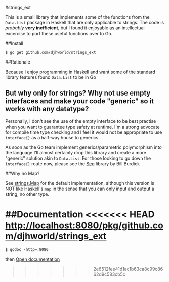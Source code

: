 #strings_ext

This is a small library that implements some of the functions from the ```Data.List``` package in Haskell that are only applicable to strings. The code is *probably* **very inefficient**, but I found it enjoyable as an intellectual excercise to port these useful functions over to Go.

##Install

	$ go get github.com/djhworld/strings_ext

##Rationale 

Because I enjoy programming in Haskell and want some of the standard library features found ```Data.List``` to be in Go

## But why only for strings? Why not use empty interfaces and make your code "generic" so it works with any datatype?

Personally, I don't see the use of the empty interface to be best practise when you want to guarantee type safety at runtime. I'm a strong advocate for compile time type checking and I feel it would not be appropriate to use ```interface{}``` as a half-way house to generics.

As soon as the Go team implement generics/parametric polymorphism into the language I'll almost certainly drop this library and create a more "generic" solution akin to ```Data.List```. For those looking to go down the ```interface{}``` route now, please see the [Seq](https://github.com/zot/seq/blob/release/seq.go) library by Bill Burdick

##Why no Map?

See [strings.Map](http://golang.org/pkg/strings/#Map) for the default implementation, although this version is NOT like Haskell's ```map``` in the sense that you can only input and output a string, no other type.


##Documentation
<<<<<<< HEAD
[http://localhost:8080/pkg/github.com/djhworld/strings_ext](http://localhost:8080/pkg/github.com/djhworld/strings_ext)
=======
	$ godoc -http=:8080 
then [Open documentation](http://localhost:8080/pkg/github.com/djhworld/strings_ext)
>>>>>>> 2e6512fee41d1ac1b63ca8c99c8662d9c583cb5c
